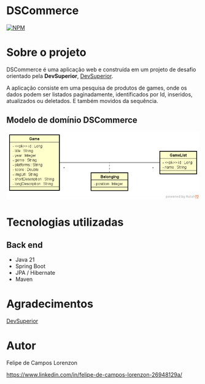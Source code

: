 # DSCommerce 
[![NPM](https://img.shields.io/npm/l/react)](https://github.com/FLorenzon/dslistgamer/blob/main/LICENSE) 

# Sobre o projeto

DSCommerce é uma aplicação  web e construída em um projeto de desafio orientado pela **DevSuperior**, [DevSuperior](https://devsuperior.com "Site da DevSuperior").

A aplicação consiste em uma pesquisa de produtos de games, onde os dados podem ser listados paginadamente, identificados por Id, inseridos, atualizados ou deletados. E também movidos da sequência.

## Modelo de domínio DSCommerce
![Modelo de domínio DSList](https://raw.githubusercontent.com/devsuperior/java-spring-dslist/main/resources/dslist-model.png)

# Tecnologias utilizadas
## Back end
- Java 21
- Spring Boot
- JPA / Hibernate
- Maven

# Agradecimentos
[DevSuperior](https://devsuperior.com "Site da DevSuperior")

# Autor
Felipe de Campos Lorenzon

https://www.linkedin.com/in/felipe-de-campos-lorenzon-26948129a/
